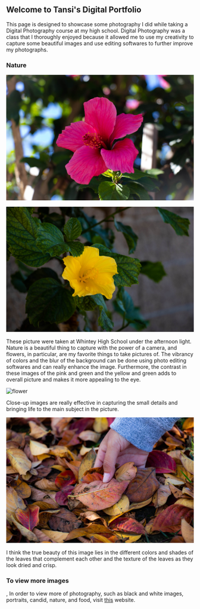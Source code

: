 ## Welcome to Tansi's Digital Portfolio 

This page is designed to showcase some photography I did while taking a Digital Photography course at my high school. Digital Photography was a class that I thoroughly enjoyed because it allowed me to use my creativity to capture some beautiful images and use editing softwares to further improve my photographs. 

### Nature

![flower](Bright%20Pink%20Flower.jpg)

![flower](Bright%20Yellow%20Flower.jpg)

These picture were taken at Whintey High School under the afternoon light. Nature is a beautiful thing to capture with the power of a camera, and flowers, in particular, are my favorite things to take pictures of. The vibrancy of colors and the blur of the background can be done using photo editing softwares and can really enhance the image. Furthermore, the contrast in these images of the pink and green and the yellow and green adds to overall picture and makes it more appealing to the eye. 

![flower](Purple%20Flower.JPG)

Close-up images are really effective in capturing the small details and bringing life to the main subject in the picture. 

![leaves](Leaves.jpg)

I think the true beauty of this image lies in the different colors and shades of the leaves that complement each other and the texture of the leaves as they look dried and crisp. 

### To view more images
,
In order to view more of photography, such as black and white images, portraits, candid, nature, and food, visit [this](https://photography842.wixsite.com/tansigosalia) website.
